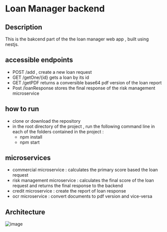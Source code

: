 <h1> Loan Manager backend</h1>

<h2> Description </h2>

This is the bakcend part of the the loan manager web app , built using nestjs.



<h2> accessible endpoints </h2>

- POST /add , create a new loan request 
- GET /getOne/{id} gets a loan by its id
- GET /getPDF returns a conversible base64 pdf version of the loan report
- Post /loanResponse stores the final response of the risk management microservice

<h2> how to run </h2>

- clone or download the repository
- in the root directory of the project , run the following command line in each of the folders contained in the project : 
    * npm install
    * npm start

<h2> microservices </h2>

- commercial microservice : calculates the primary score based the loan request
- risk management microservice : calculates the final score of the loan request and returns the final response to the backend
- credit microservice : create the report of loan response 
- ocr microservice : convert documents to pdf version and vice-versa


<h2> Architecture </h2>

![image](https://user-images.githubusercontent.com/68185589/233751080-19e18eb6-b3d2-48a6-aad6-fafbe58077df.png)
